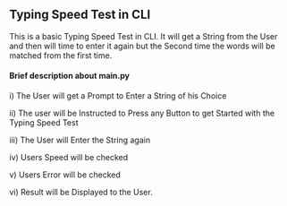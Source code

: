 ## Typing Speed Test in CLI

This is a basic Typing Speed Test in CLI.
It will get a String from the User and then will time to enter it again but the Second time the words will be matched from the first time.

#### Brief description about main.py

i) The User will get a Prompt to Enter a String of his Choice

ii) The user will be Instructed to Press any Button to get Started with the Typing Speed Test

iii) The User will Enter the String again

iv) Users Speed will be checked 

v) Users Error will be checked

vi) Result will be Displayed to the User.